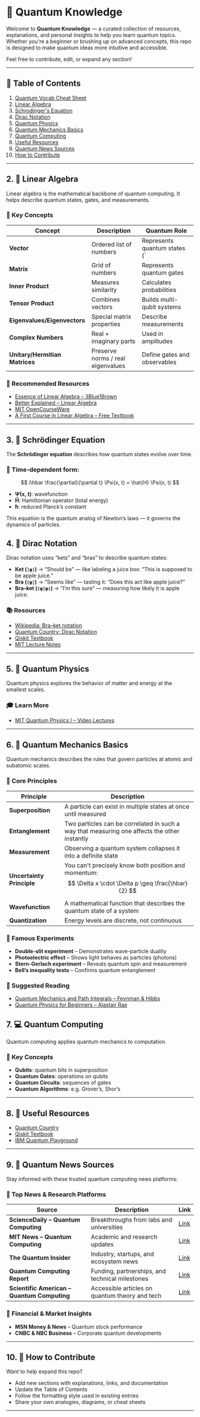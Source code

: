 # 🧠 Quantum Knowledge

Welcome to **Quantum Knowledge** — a curated collection of resources, explanations, and personal insights to help you learn quantum topics. Whether you're a beginner or brushing up on advanced concepts, this repo is designed to make quantum ideas more intuitive and accessible.

Feel free to contribute, edit, or expand any section!

---

## 📑 Table of Contents

1. [Quantum Vocab Cheat Sheet](cheatsheet/vocab.md)
2. [Linear Algebra](#2-linear-algebra)
3. [Schrodinger's Equation](#3-schrodinger's-equation)
4. [Dirac Notation](#3-dirac-notation)
5. [Quantum Physics](#4-quantum-physics)
6. [Quantum Mechanics Basics](#5-quantum-mechanics-basics)
7. [Quantum Computing](#6-quantum-computing)
8. [Useful Resources](#7-useful-resources)
9. [Quantum News Sources](#8-quantum-news-sources)
10. [How to Contribute](#9-how-to-contribute)

---

## 2. 🧮 Linear Algebra
<a name="2-linear-algebra"></a>

Linear algebra is the mathematical backbone of quantum computing. It helps describe quantum states, gates, and measurements.

### 🔑 Key Concepts

| Concept | Description | Quantum Role |
|--------|-------------|--------------|
| **Vector** | Ordered list of numbers | Represents quantum states (`|ψ⟩`) |
| **Matrix** | Grid of numbers | Represents quantum gates |
| **Inner Product** | Measures similarity | Calculates probabilities |
| **Tensor Product** | Combines vectors | Builds multi-qubit systems |
| **Eigenvalues/Eigenvectors** | Special matrix properties | Describe measurements |
| **Complex Numbers** | Real + imaginary parts | Used in amplitudes |
| **Unitary/Hermitian Matrices** | Preserve norms / real eigenvalues | Define gates and observables |

### 📘 Recommended Resources

- [Essence of Linear Algebra – 3Blue1Brown](https://www.youtube.com/playlist?list=PLZHQObOWTQDMsr9K-rj53DwVRMYO3t5Yr)
- [Better Explained – Linear Algebra](https://betterexplained.com/articles/linear-algebra-guide/)
- [MIT OpenCourseWare](https://ocw.mit.edu/courses/18-06-linear-algebra-spring-2010/)
- [A First Course in Linear Algebra – Free Textbook](https://open.umn.edu/opentextbooks/textbooks/5)

---
## 3. 🔄 Schrödinger Equation

The **Schrödinger equation** describes how quantum states evolve over time.

### 🧮 Time-dependent form:
$$ i\hbar \frac{\partial}{\partial t} \Psi(x, t) = \hat{H} \Psi(x, t) $$

- **Ψ(x, t)**: wavefunction
- **Ĥ**: Hamiltonian operator (total energy)
- **ħ**: reduced Planck’s constant

This equation is the quantum analog of Newton’s laws — it governs the dynamics of particles.


## 4. 🧃 Dirac Notation
<a name="3-dirac-notation"></a>

Dirac notation uses “kets” and “bras” to describe quantum states:

- **Ket (`|ψ⟩`)** → “Should be” — like labeling a juice box: “This is supposed to be apple juice.”
- **Bra (`⟨ψ|`)** → “Seems like” — tasting it: “Does this act like apple juice?”
- **Bra–ket (`⟨ψ|ψ⟩`)** → “I’m this sure” — measuring how likely it is apple juice.

### 📚 Resources

- [Wikipedia: Bra–ket notation](https://en.wikipedia.org/wiki/Bra%E2%80%93ket_notation)
- [Quantum Country: Dirac Notation](https://quantum.country/qcvc)
- [Qiskit Textbook](https://qiskit.org/textbook/ch-states/dirac-notation.html)
- [MIT Lecture Notes](https://ocw.mit.edu/courses/physics/8-04-quantum-physics-i-spring-2016/lecture-notes/)

---

## 5. 🌌 Quantum Physics
<a name="4-quantum-physics"></a>

Quantum physics explores the behavior of matter and energy at the smallest scales.

### 🎓 Learn More

- [MIT Quantum Physics I – Video Lectures](https://ocw.mit.edu/courses/8-04-quantum-physics-i-spring-2016/pages/video-lectures/part-1/)

---

## 6. 🧪 Quantum Mechanics Basics
<a name="5-quantum-mechanics-basics"></a>

Quantum mechanics describes the rules that govern particles at atomic and subatomic scales.

### 🧠 Core Principles

| Principle | Description |
|----------|-------------|
| **Superposition** | A particle can exist in multiple states at once until measured |
| **Entanglement** | Two particles can be correlated in such a way that measuring one affects the other instantly |
| **Measurement** | Observing a quantum system collapses it into a definite state |
| **Uncertainty Principle** | You can't precisely know both position and momentum: $$ \Delta x \cdot \Delta p \geq \frac{\hbar}{2} $$ |
| **Wavefunction** | A mathematical function that describes the quantum state of a system |
| **Quantization** | Energy levels are discrete, not continuous |

### 🔬 Famous Experiments

- **Double-slit experiment** – Demonstrates wave-particle duality
- **Photoelectric effect** – Shows light behaves as particles (photons)
- **Stern-Gerlach experiment** – Reveals quantum spin and measurement
- **Bell’s inequality tests** – Confirms quantum entanglement

### 📘 Suggested Reading

- [Quantum Mechanics and Path Integrals – Feynman & Hibbs](https://www.goodreads.com/book/show/181436.Quantum_Mechanics_and_Path_Integrals)
- [Quantum Physics for Beginners – Alastair Rae](https://www.goodreads.com/book/show/158389.Quantum_Physics)


## 7. 💻 Quantum Computing
<a name="6-quantum-computing"></a>

Quantum computing applies quantum mechanics to computation.

### 🧠 Key Concepts

- **Qubits**: quantum bits in superposition
- **Quantum Gates**: operations on qubits
- **Quantum Circuits**: sequences of gates
- **Quantum Algorithms**: e.g. Grover’s, Shor’s

---

## 8. 🔗 Useful Resources
<a name="7-useful-resources"></a>

- [Quantum Country](https://quantum.country/)
- [Qiskit Textbook](https://qiskit.org/textbook/)
- [IBM Quantum Playground](https://quantum-computing.ibm.com/)

---

## 9. 📰 Quantum News Sources
<a name="8-quantum-news-sources"></a>

Stay informed with these trusted quantum computing news platforms:

### 🧠 Top News & Research Platforms

| Source | Description | Link |
|--------|-------------|------|
| **ScienceDaily – Quantum Computing** | Breakthroughs from labs and universities | [Link](https://www.sciencedaily.com/news/matter_energy/quantum_computing/) |
| **MIT News – Quantum Computing** | Academic and research updates | [Link](https://news.mit.edu/topic/quantum-computing) |
| **The Quantum Insider** | Industry, startups, and ecosystem news | [Link](https://thequantuminsider.com/) |
| **Quantum Computing Report** | Funding, partnerships, and technical milestones | [Link](https://quantumcomputingreport.com/news/) |
| **Scientific American – Quantum Computing** | Accessible articles on quantum theory and tech | [Link](https://www.scientificamerican.com/quantum-computing/) |

### 💼 Financial & Market Insights

- **MSN Money & News** – Quantum stock performance  
- **CNBC & NBC Business** – Corporate quantum developments

---

## 10. 🤝 How to Contribute
<a name="9-how-to-contribute"></a>

Want to help expand this repo?

- Add new sections with explanations, links, and documentation
- Update the Table of Contents
- Follow the formatting style used in existing entries
- Share your own analogies, diagrams, or cheat sheets

---
